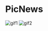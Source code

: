 # PicNews

![gif1](http://ww3.sinaimg.cn/mw690/b5405c76gw1evy24bthy7g20ap0gib29.gif)
![gif2](http://ww2.sinaimg.cn/mw690/b5405c76gw1evy244i80sg20au0gnaio.gif)

